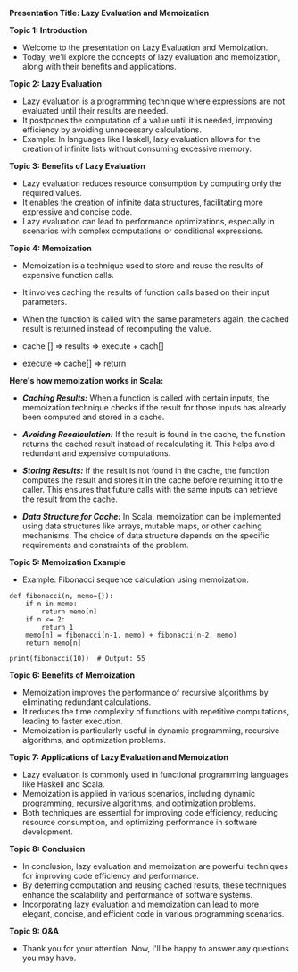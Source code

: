 **Presentation Title: Lazy Evaluation and Memoization**

**Topic 1: Introduction**
- Welcome to the presentation on Lazy Evaluation and Memoization.
- Today, we'll explore the concepts of lazy evaluation and memoization, along with their benefits and applications.

**Topic 2: Lazy Evaluation**
- Lazy evaluation is a programming technique where expressions are not evaluated until their results are needed.
- It postpones the computation of a value until it is needed, improving efficiency by avoiding unnecessary calculations.
- Example: In languages like Haskell, lazy evaluation allows for the creation of infinite lists without consuming excessive memory.

**Topic 3: Benefits of Lazy Evaluation**
- Lazy evaluation reduces resource consumption by computing only the required values.
- It enables the creation of infinite data structures, facilitating more expressive and concise code.
- Lazy evaluation can lead to performance optimizations, especially in scenarios with complex computations or conditional expressions.

**Topic 4: Memoization**
- Memoization is a technique used to store and reuse the results of expensive function calls.
- It involves caching the results of function calls based on their input parameters.
- When the function is called with the same parameters again, the cached result is returned instead of recomputing the value.

- cache [] => results => execute + cach[]
- execute => cache[] => return

**Here's how memoization works in Scala:**

- ***Caching Results:*** When a function is called with certain inputs, the memoization technique checks if the result for those inputs has already been computed and stored in a cache.

- ***Avoiding Recalculation:*** If the result is found in the cache, the function returns the cached result instead of recalculating it. This helps avoid redundant and expensive computations.

- ***Storing Results:*** If the result is not found in the cache, the function computes the result and stores it in the cache before returning it to the caller. This ensures that future calls with the same inputs can retrieve the result from the cache.

- ***Data Structure for Cache:*** In Scala, memoization can be implemented using data structures like arrays, mutable maps, or other caching mechanisms. The choice of data structure depends on the specific requirements and constraints of the problem.

**Topic 5: Memoization Example**
- Example: Fibonacci sequence calculation using memoization.
```
def fibonacci(n, memo={}):
    if n in memo:
        return memo[n]
    if n <= 2:
        return 1
    memo[n] = fibonacci(n-1, memo) + fibonacci(n-2, memo)
    return memo[n]

print(fibonacci(10))  # Output: 55
```

**Topic 6: Benefits of Memoization**
- Memoization improves the performance of recursive algorithms by eliminating redundant calculations.
- It reduces the time complexity of functions with repetitive computations, leading to faster execution.
- Memoization is particularly useful in dynamic programming, recursive algorithms, and optimization problems.

**Topic 7: Applications of Lazy Evaluation and Memoization**
- Lazy evaluation is commonly used in functional programming languages like Haskell and Scala.
- Memoization is applied in various scenarios, including dynamic programming, recursive algorithms, and optimization problems.
- Both techniques are essential for improving code efficiency, reducing resource consumption, and optimizing performance in software development.

**Topic 8: Conclusion**
- In conclusion, lazy evaluation and memoization are powerful techniques for improving code efficiency and performance.
- By deferring computation and reusing cached results, these techniques enhance the scalability and performance of software systems.
- Incorporating lazy evaluation and memoization can lead to more elegant, concise, and efficient code in various programming scenarios.

**Topic 9: Q&A**
- Thank you for your attention. Now, I'll be happy to answer any questions you may have.
